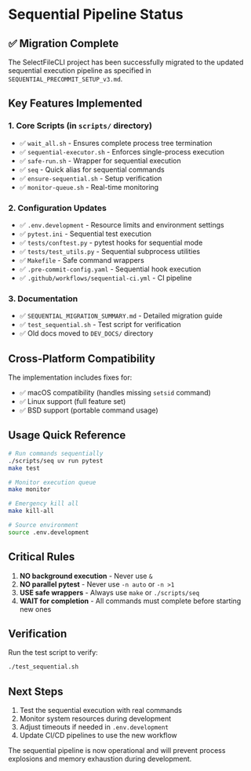# Sequential Pipeline Status

## ✅ Migration Complete

The SelectFileCLI project has been successfully migrated to the updated sequential execution pipeline as specified in `SEQUENTIAL_PRECOMMIT_SETUP_v3.md`.

## Key Features Implemented

### 1. **Core Scripts** (in `scripts/` directory)
- ✅ `wait_all.sh` - Ensures complete process tree termination
- ✅ `sequential-executor.sh` - Enforces single-process execution
- ✅ `safe-run.sh` - Wrapper for sequential execution
- ✅ `seq` - Quick alias for sequential commands
- ✅ `ensure-sequential.sh` - Setup verification
- ✅ `monitor-queue.sh` - Real-time monitoring

### 2. **Configuration Updates**
- ✅ `.env.development` - Resource limits and environment settings
- ✅ `pytest.ini` - Sequential test execution
- ✅ `tests/conftest.py` - pytest hooks for sequential mode
- ✅ `tests/test_utils.py` - Sequential subprocess utilities
- ✅ `Makefile` - Safe command wrappers
- ✅ `.pre-commit-config.yaml` - Sequential hook execution
- ✅ `.github/workflows/sequential-ci.yml` - CI pipeline

### 3. **Documentation**
- ✅ `SEQUENTIAL_MIGRATION_SUMMARY.md` - Detailed migration guide
- ✅ `test_sequential.sh` - Test script for verification
- ✅ Old docs moved to `DEV_DOCS/` directory

## Cross-Platform Compatibility

The implementation includes fixes for:
- ✅ macOS compatibility (handles missing `setsid` command)
- ✅ Linux support (full feature set)
- ✅ BSD support (portable command usage)

## Usage Quick Reference

```bash
# Run commands sequentially
./scripts/seq uv run pytest
make test

# Monitor execution queue
make monitor

# Emergency kill all
make kill-all

# Source environment
source .env.development
```

## Critical Rules

1. **NO background execution** - Never use `&`
2. **NO parallel pytest** - Never use `-n auto` or `-n >1`
3. **USE safe wrappers** - Always use `make` or `./scripts/seq`
4. **WAIT for completion** - All commands must complete before starting new ones

## Verification

Run the test script to verify:
```bash
./test_sequential.sh
```

## Next Steps

1. Test the sequential execution with real commands
2. Monitor system resources during development
3. Adjust timeouts if needed in `.env.development`
4. Update CI/CD pipelines to use the new workflow

The sequential pipeline is now operational and will prevent process explosions and memory exhaustion during development.
